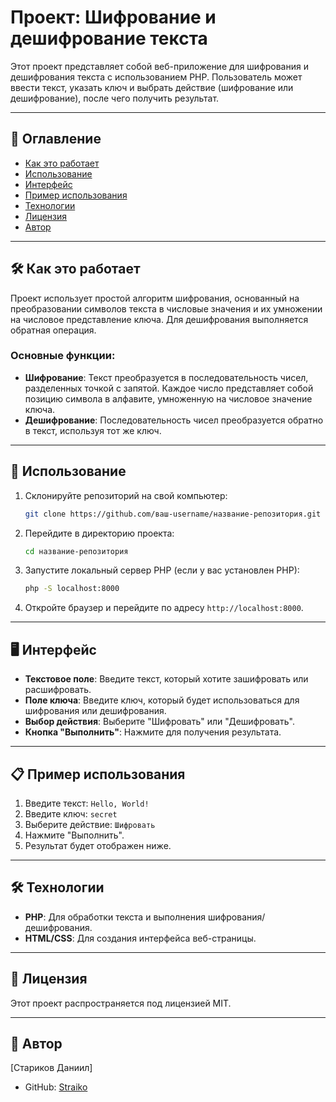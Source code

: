 
# Проект: Шифрование и дешифрование текста

Этот проект представляет собой веб-приложение для шифрования и дешифрования текста с использованием PHP. Пользователь может ввести текст, указать ключ и выбрать действие (шифрование или дешифрование), после чего получить результат.

---

## 📌 Оглавление
- [Как это работает](#как-это-работает)
- [Использование](#использование)
- [Интерфейс](#интерфейс)
- [Пример использования](#пример-использования)
- [Технологии](#технологии)
- [Лицензия](#лицензия)
- [Автор](#автор)

---

## 🛠 Как это работает

Проект использует простой алгоритм шифрования, основанный на преобразовании символов текста в числовые значения и их умножении на числовое представление ключа. Для дешифрования выполняется обратная операция.

### Основные функции:
- **Шифрование**: Текст преобразуется в последовательность чисел, разделенных точкой с запятой. Каждое число представляет собой позицию символа в алфавите, умноженную на числовое значение ключа.
- **Дешифрование**: Последовательность чисел преобразуется обратно в текст, используя тот же ключ.

---

## 🚀 Использование

1. Склонируйте репозиторий на свой компьютер:
   ```bash
   git clone https://github.com/ваш-username/название-репозитория.git
   ```
2. Перейдите в директорию проекта:
   ```bash
   cd название-репозитория
   ```
3. Запустите локальный сервер PHP (если у вас установлен PHP):
   ```bash
   php -S localhost:8000
   ```
4. Откройте браузер и перейдите по адресу `http://localhost:8000`.

---

## 🖥 Интерфейс

- **Текстовое поле**: Введите текст, который хотите зашифровать или расшифровать.
- **Поле ключа**: Введите ключ, который будет использоваться для шифрования или дешифрования.
- **Выбор действия**: Выберите "Шифровать" или "Дешифровать".
- **Кнопка "Выполнить"**: Нажмите для получения результата.

---

## 📋 Пример использования

1. Введите текст: `Hello, World!`
2. Введите ключ: `secret`
3. Выберите действие: `Шифровать`
4. Нажмите "Выполнить".
5. Результат будет отображен ниже.

---

## 🛠 Технологии

- **PHP**: Для обработки текста и выполнения шифрования/дешифрования.
- **HTML/CSS**: Для создания интерфейса веб-страницы.

---

## 📜 Лицензия

Этот проект распространяется под лицензией MIT.

---

## 👤 Автор

[Стариков Даниил]  
- GitHub: [Straiko](https://github.com/Straiko)  
